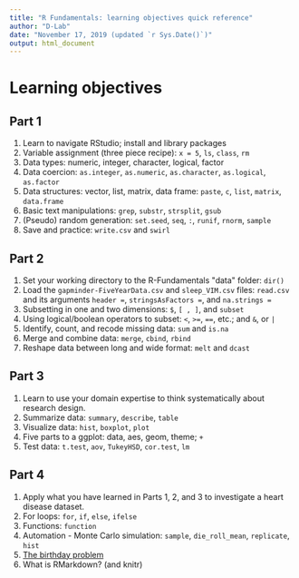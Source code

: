 ```yaml
---
title: "R Fundamentals: learning objectives quick reference"
author: "D-Lab"
date: "November 17, 2019 (updated `r Sys.Date()`)"
output: html_document
---
```


# Learning objectives  

## Part 1

1. Learn to navigate RStudio; install and library packages  
2. Variable assignment (three piece recipe): `x = 5`, `ls`, `class`, `rm`  
3. Data types: numeric, integer, character, logical, factor  
4. Data coercion: `as.integer`, `as.numeric`, `as.character`, `as.logical`, `as.factor`  
5. Data structures: vector, list, matrix, data frame: `paste`, `c`, `list`, `matrix`, `data.frame`  
6. Basic text manipulations: `grep`, `substr`, `strsplit`, `gsub`
7. (Pseudo) random generation: `set.seed`, `seq`, `:`, `runif`, `rnorm`, `sample`  
8. Save and practice: `write.csv` and `swirl`  

## Part 2

1. Set your working directory to the R-Fundamentals "data" folder: `dir()`  
2. Load the `gapminder-FiveYearData.csv` and `sleep_VIM.csv` files: `read.csv` and its arguments `header =`, `stringsAsFactors =`, and `na.strings =`  
3. Subsetting in one and two dimensions: `$`, `[ , ]`, and `subset`  
4. Using logical/boolean operators to subset: `<`, `>=`, `==`, etc.; and `&`, or `|`  
5. Identify, count, and recode missing data: `sum` and `is.na`  
6. Merge and combine data: `merge`, `cbind`, `rbind`  
7. Reshape data between long and wide format: `melt` and `dcast`  

## Part 3

1. Learn to use your domain expertise to think systematically about research design.  
2. Summarize data: `summary`, `describe`, `table`  
3. Visualize data: `hist`, `boxplot`, `plot`  
4. Five parts to a ggplot: data, aes, geom, theme; `+`  
5. Test data: `t.test`, `aov`, `TukeyHSD`, `cor.test`, `lm`  

## Part 4

1. Apply what you have learned in Parts 1, 2, and 3 to investigate a heart disease dataset.  
2. For loops: `for`, `if`, `else`, `ifelse`  
3. Functions: `function`  
4. Automation - Monte Carlo simulation: `sample`, `die_roll_mean`, `replicate`, `hist`  
5. [The birthday problem](http://mathforum.org/dr.math/faq/faq.birthdayprob.html)  
6. What is RMarkdown? (and knitr)

<div class="tocify-extend-page" data-unique="tocify-extend-page" style="height: 0;"></div>
